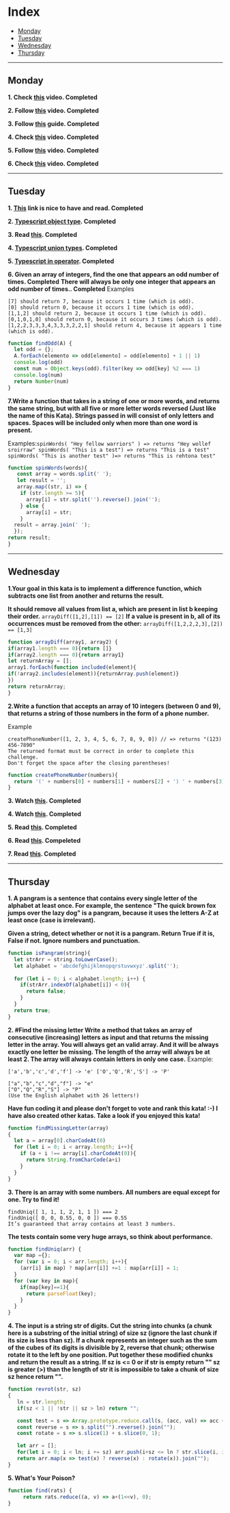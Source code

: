 # Index
- [Monday](#monday)
- [Tuesday](#tuesday)
- [Wednesday](#wednesday)
- [Thursday](#thursday)
---

## Monday

**1. Check [this](https://www.youtube.com/watch?v=sXQxhojSdZM) video. Completed**

**2. Follow [this](https://www.youtube.com/watch?v=909NfO1St0A) video. Completed**

**3. Follow [this](https://dev.to/codebubb/javascript-regex-exercises-01-5078) guide. Completed**

**4. Check [this](https://www.youtube.com/watch?v=RvYYCGs45L4) video. Completed**

**5. Follow [this](https://www.youtube.com/watch?v=DHvZLI7Db8E) video. Completed**

**6. Check [this](https://www.youtube.com/watch?v=rKK1q7nFt7M) video. Completed**

---

## Tuesday

**1. [This](https://www.typescriptlang.org/docs/handbook/intro.html) link is nice to have and read. Completed**

**2. [Typescript object type](https://typescript-exercises.github.io/#exercise=1). Completed**

**3. Read [this](https://blog.logrocket.com/types-vs-interfaces-in-typescript/). Completed**

**4. [Typescript union types](https://typescript-exercises.github.io/#exercise=2). Completed**

**5. [Typescript in operator](https://typescript-exercises.github.io/#exercise=3). Completed**

**6. Given an array of integers, find the one that appears an odd number of times. Completed**
**There will always be only one integer that appears an odd number of times.. Completed**
Examples
```
[7] should return 7, because it occurs 1 time (which is odd).
[0] should return 0, because it occurs 1 time (which is odd).
[1,1,2] should return 2, because it occurs 1 time (which is odd).
[0,1,0,1,0] should return 0, because it occurs 3 times (which is odd).
[1,2,2,3,3,3,4,3,3,3,2,2,1] should return 4, because it appears 1 time (which is odd).
```
```Javascript
function findOdd(A) {
  let odd = {};
  A.forEach(elemento => odd[elemento] = odd[elemento] + 1 || 1)
  console.log(odd)
  const num = Object.keys(odd).filter(key => odd[key] %2 === 1)
  console.log(num)
  return Number(num)
}
```

**7.Write a function that takes in a string of one or more words, and returns the same string, but with all five or more letter words reversed (Just like the name of this Kata). Strings passed in will consist of only letters and spaces. Spaces will be included only when more than one word is present.**

Examples:```spinWords( "Hey fellow warriors" ) => returns "Hey wollef sroirraw" spinWords( "This is a test") => returns "This is a test" spinWords( "This is another test" )=> returns "This is rehtona test"```

```Javascript
function spinWords(words){
   const array = words.split(' ');
   let result = '';
   array.map((str, i) => {
    if (str.length >= 5){
      array[i] = str.split('').reverse().join('');
    } else {
      array[i] = str;
    }
  result = array.join(' ');
  });
return result;
}
```
---

## Wednesday

**1.Your goal in this kata is to implement a difference function, which subtracts one list from another and returns the result.**

**It should remove all values from list a, which are present in list b keeping their order.**
```arrayDiff([1,2],[1]) == [2]```
**If a value is present in b, all of its occurrences must be removed from the other:**
```arrayDiff([1,2,2,2,3],[2]) == [1,3]```
```Javascript
function arrayDiff(array1, array2) {
if(array1.length === 0){return []}
if(array2.length === 0){return array1}
let returnArray = [];
array1.forEach(function included(element){
if(!array2.includes(element)){returnArray.push(element)}
})
return returnArray;
}
```

**2.Write a function that accepts an array of 10 integers (between 0 and 9), that returns a string of those numbers in the form of a phone number.**

Example
```
createPhoneNumber([1, 2, 3, 4, 5, 6, 7, 8, 9, 0]) // => returns "(123) 456-7890"
The returned format must be correct in order to complete this challenge.
Don't forget the space after the closing parentheses!
```
```Javascript
function createPhoneNumber(numbers){
  return '(' + numbers[0] + numbers[1] + numbers[2] + ') ' + numbers[3] + numbers[4] + numbers[5] + '-' + numbers[6] + numbers[7] + numbers[8] + numbers[9];
}
```

**3. Watch [this](https://www.youtube.com/watch?v=m_MQYyJpIjg). Completed**

**4. Watch [this](https://www.youtube.com/watch?v=08CWw_VD45w). Completed**

**5. Read [this](https://medium.com/from-the-scratch/oop-everything-you-need-to-know-about-object-oriented-programming-aee3c18e281b). Completed**

**6. Read [this](https://naveenkumarkoppala.medium.com/typescript-oops-c327678744b0). Compeleted**

**7. Read [this](https://rambabupadimi.medium.com/typescript-object-oriented-programming-7a6fd905d90e). Completed**

---

## Thursday

**1. A pangram is a sentence that contains every single letter of the alphabet at least once. For example, the sentence "The quick brown fox jumps over the lazy dog" is a pangram, because it uses the letters A-Z at least once (case is irrelevant).**

**Given a string, detect whether or not it is a pangram. Return True if it is, False if not. Ignore numbers and punctuation.**
```Javascript
function isPangram(string){
  let strArr = string.toLowerCase();
  let alphabet = 'abcdefghijklmnopqrstuvwxyz'.split('');
  
  for (let i = 0; i < alphabet.length; i++) {
    if(strArr.indexOf(alphabet[i]) < 0){
      return false;
    }
  }
  return true;
}
```

**2. #Find the missing letter
Write a method that takes an array of consecutive (increasing) letters as input and that returns the missing letter in the array.
You will always get an valid array. And it will be always exactly one letter be missing. The length of the array will always be at least 2.
The array will always contain letters in only one case.**
Example:
```
['a','b','c','d','f'] -> 'e' ['O','Q','R','S'] -> 'P'

["a","b","c","d","f"] -> "e"
["O","Q","R","S"] -> "P"
(Use the English alphabet with 26 letters!)
```
**Have fun coding it and please don't forget to vote and rank this kata! :-)
I have also created other katas. Take a look if you enjoyed this kata!**
```Javascript
function findMissingLetter(array)
{
  let a = array[0].charCodeAt(0)
  for (let i = 0; i < array.length; i++){
    if (a + i !== array[i].charCodeAt(0)){
      return String.fromCharCode(a+i)
    }
  }
}
```

**3. There is an array with some numbers. All numbers are equal except for one. Try to find it!**
```
findUniq([ 1, 1, 1, 2, 1, 1 ]) === 2
findUniq([ 0, 0, 0.55, 0, 0 ]) === 0.55
It’s guaranteed that array contains at least 3 numbers.
```
**The tests contain some very huge arrays, so think about performance.**

```Javascript
function findUniq(arr) {
  var map ={};
  for (var i = 0; i < arr.length; i++){
    (arr[i] in map) ? map[arr[i]] +=1 : map[arr[i]] = 1;
  }
  for (var key in map){
    if(map[key]==1){
      return parseFloat(key);
    }
  }
}
```

**4. The input is a string str of digits. Cut the string into chunks (a chunk here is a substring of the initial string) of size sz (ignore the last chunk if its size is less than sz).
If a chunk represents an integer such as the sum of the cubes of its digits is divisible by 2, reverse that chunk; otherwise rotate it to the left by one position. Put together these modified chunks and return the result as a string.
If
sz is <= 0 or if str is empty return ""
sz is greater (>) than the length of str it is impossible to take a chunk of size sz hence return "".**
```Javascript
function revrot(str, sz) 
{
   ln = str.length;
   if(sz < 1 || !str || sz > ln) return "";

   const test = s => Array.prototype.reduce.call(s, (acc, val) => acc + Number(val) ** 3, 0) % 2 === 0;
   const reverse = s => s.split("").reverse().join("");
   const rotate = s => s.slice(1) + s.slice(0, 1);

   let arr = [];
   for(let i = 0; i < ln; i += sz) arr.push(i+sz <= ln ? str.slice(i, i+sz) : "")
   return arr.map(x => test(x) ? reverse(x) : rotate(x)).join("");
}
```

**5. What's Your Poison?**
```Javascript
function find(rats) {
     return rats.reduce((a, v) => a+(1<<v), 0);
}
```
